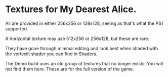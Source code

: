 # Textures for My Dearest Alice.

All are provided in either 256x256 or 128x128, seeing as that's what the PS1 supported. 

A horizontal texture may use 512x256 or 256x128, but these are rare. 

They have gone through minimal editing and look best when shaded with the vertexlit shader you can find in Shaders.

The Demo build uses an old group of textures that no longer exists. You will not find them here. These are for the full version of the game.
